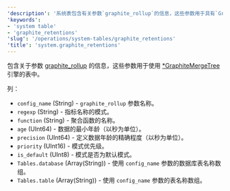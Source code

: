 ```yaml
---
'description': '系统表包含有关参数`graphite_rollup`的信息，这些参数用于具有`GraphiteMergeTree`类型引擎的表中。'
'keywords':
- 'system table'
- 'graphite_retentions'
'slug': '/operations/system-tables/graphite_retentions'
'title': 'system.graphite_retentions'
---
```


包含关于参数 [graphite_rollup](../../operations/server-configuration-parameters/settings.md#graphite) 的信息，这些参数用于使用 [\*GraphiteMergeTree](../../engines/table-engines/mergetree-family/graphitemergetree.md) 引擎的表中。

列：

- `config_name` (String) - `graphite_rollup` 参数名称。
- `regexp` (String) - 指标名称的模式。
- `function` (String) - 聚合函数的名称。
- `age` (UInt64) - 数据的最小年龄（以秒为单位）。
- `precision` (UInt64) - 定义数据年龄的精确程度（以秒为单位）。
- `priority` (UInt16) - 模式优先级。
- `is_default` (UInt8) - 模式是否为默认模式。
- `Tables.database` (Array(String)) - 使用 `config_name` 参数的数据库表名称数组。
- `Tables.table` (Array(String)) - 使用 `config_name` 参数的表名称数组。
